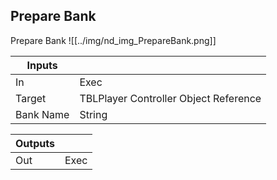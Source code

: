 ## Prepare Bank
Prepare Bank
![[../img/nd_img_PrepareBank.png]]

|Inputs||
|--|--|
| In | Exec |
| Target | TBLPlayer Controller Object Reference |
| Bank Name | String |

|Outputs||
|--|--|
| Out | Exec |
